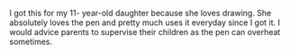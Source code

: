 I got this for my 11- year-old daughter because she loves drawing. She absolutely loves the pen and pretty much uses it everyday since I got it. I would advice parents to supervise their children as the pen can overheat sometimes.
